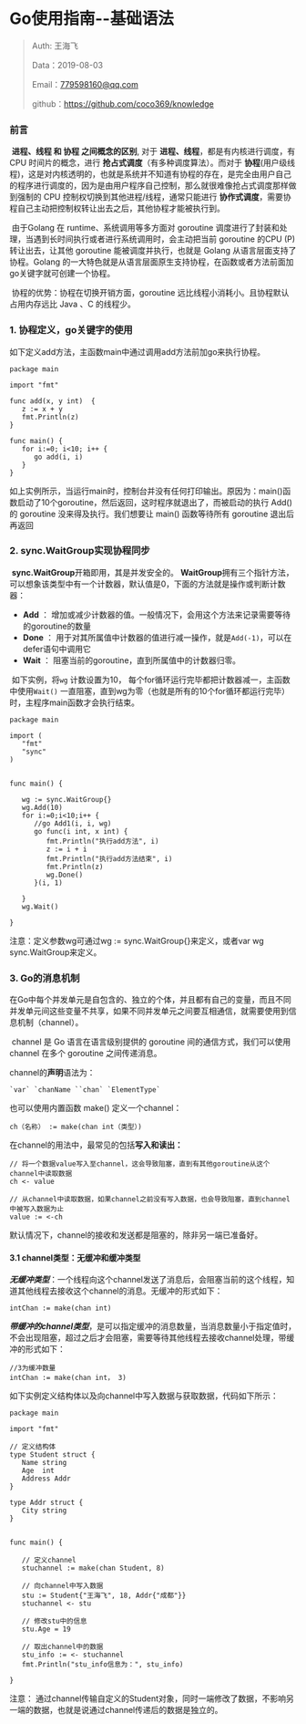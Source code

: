 # Go使用指南--基础语法

> Auth: 王海飞
>
> Data：2019-08-03
>
> Email：779598160@qq.com
>
> github：https://github.com/coco369/knowledge

### 前言

​	**进程、线程 和 协程 之间概念的区别**, 对于 **进程、线程**，都是有内核进行调度，有 CPU 时间片的概念，进行 **抢占式调度**（有多种调度算法）。而对于 **协程**(用户级线程)，这是对内核透明的，也就是系统并不知道有协程的存在，是完全由用户自己的程序进行调度的，因为是由用户程序自己控制，那么就很难像抢占式调度那样做到强制的 CPU 控制权切换到其他进程/线程，通常只能进行 **协作式调度**，需要协程自己主动把控制权转让出去之后，其他协程才能被执行到。

​	由于Golang 在 runtime、系统调用等多方面对 goroutine 调度进行了封装和处理，当遇到长时间执行或者进行系统调用时，会主动把当前 goroutine 的CPU (P) 转让出去，让其他 goroutine 能被调度并执行，也就是 Golang 从语言层面支持了协程。Golang 的一大特色就是从语言层面原生支持协程，在函数或者方法前面加 go关键字就可创建一个协程。

​	协程的优势：协程在切换开销方面，goroutine 远比线程小消耗小。且协程默认占用内存远比 Java 、C 的线程少。

### 1. 协程定义，go关键字的使用

如下定义add方法，主函数main中通过调用add方法前加go来执行协程。

```
package main

import "fmt"

func add(x, y int)  {
   z := x + y
   fmt.Println(z)
}

func main() {
   for i:=0; i<10; i++ {
      go add(i, i)
   }
}
```

如上实例所示，当运行main时，控制台并没有任何打印输出。原因为：main()函数启动了10个goroutine，然后返回，这时程序就退出了，而被启动的执行 Add() 的 goroutine 没来得及执行。我们想要让 main() 函数等待所有 goroutine 退出后再返回

### 2. sync.WaitGroup实现协程同步

​	**sync.WaitGroup**开箱即用，其是并发安全的。
​	**WaitGroup**拥有三个指针方法，可以想象该类型中有一个计数器，默认值是0，下面的方法就是操作或判断计数器：

- **Add** ： 增加或减少计数器的值。一般情况下，会用这个方法来记录需要等待的goroutine的数量
- **Done** ： 用于对其所属值中计数器的值进行减一操作，就是`Add(-1)`，可以在defer语句中调用它
- **Wait** ： 阻塞当前的goroutine，直到所属值中的计数器归零。

​    如下实例，将`wg` 计数设置为10， 每个for循环运行完毕都把计数器减一，主函数中使用`Wait()` 一直阻塞，直到wg为零（也就是所有的10个for循环都运行完毕）时，主程序main函数才会执行结束。

```
package main

import (
   "fmt"
   "sync"
)


func main() {

   wg := sync.WaitGroup{}
   wg.Add(10)
   for i:=0;i<10;i++ {
      //go Add1(i, i, wg)
      go func(i int, x int) {
         fmt.Println("执行add方法", i)
         z := i + i
         fmt.Println("执行add方法结束", i)
         fmt.Println(z)
         wg.Done()
      }(i, 1)

   }
   wg.Wait()

}
```

注意：定义参数wg可通过wg := sync.WaitGroup{}来定义，或者var wg sync.WaitGroup来定义。

### 3. Go的消息机制

​	在Go中每个并发单元是自包含的、独立的个体，并且都有自己的变量，而且不同并发单元间这些变量不共享，如果不同并发单元之间要互相通信，就需要使用到信息机制（channel）。

​	channel 是 Go 语言在语言级别提供的 goroutine 间的通信方式，我们可以使用 channel 在多个 goroutine 之间传递消息。

channel的**声明**语法为：

```
`var` `chanName ``chan` `ElementType`
```

也可以使用内置函数 make() 定义一个channel：

```
ch（名称） := make(chan int（类型）)
```

在channel的用法中，最常见的包括**写入和读出：**

```
// 将一个数据value写入至channel，这会导致阻塞，直到有其他goroutine从这个channel中读取数据
ch <- value

// 从channel中读取数据，如果channel之前没有写入数据，也会导致阻塞，直到channel中被写入数据为止
value := <-ch
```

默认情况下，channel的接收和发送都是阻塞的，除非另一端已准备好。

#### 3.1 channel类型：无缓冲和缓冲类型

***无缓冲类型***：一个线程向这个channel发送了消息后，会阻塞当前的这个线程，知道其他线程去接收这个channel的消息。无缓冲的形式如下：

```
intChan := make(chan int)
```

***带缓冲的channel类型***，是可以指定缓冲的消息数量，当消息数量小于指定值时，不会出现阻塞，超过之后才会阻塞，需要等待其他线程去接收channel处理，带缓冲的形式如下：

```
//3为缓冲数量
intChan := make(chan int， 3)
```
如下实例定义结构体以及向channel中写入数据与获取数据，代码如下所示：
```
package main

import "fmt"

// 定义结构体
type Student struct {
   Name string
   Age  int
   Address Addr
}

type Addr struct {
   City string
}


func main() {

   // 定义channel
   stuchannel := make(chan Student, 8)

   // 向channel中写入数据
   stu := Student{"王海飞", 18, Addr{"成都"}}
   stuchannel <- stu

   // 修改stu中的信息
   stu.Age = 19

   // 取出channel中的数据
   stu_info := <- stuchannel
   fmt.Println("stu_info信息为：", stu_info)

}
```

注意： 通过channel传输自定义的Student对象，同时一端修改了数据，不影响另一端的数据，也就是说通过channel传递后的数据是独立的。

